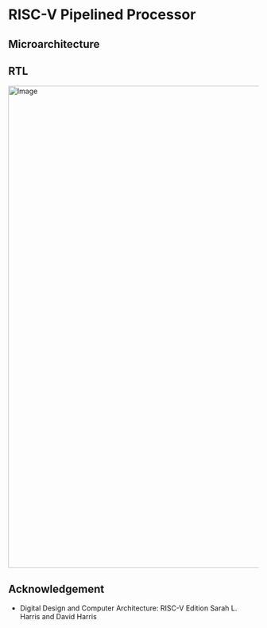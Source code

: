 # RISC-V Pipelined Processor

## Microarchitecture

## RTL

<img width="968" alt="Image" src="https://github.com/user-attachments/assets/cd056856-e751-4656-9206-12c4e1304c67" />

## Acknowledgement
- Digital Design and Computer Architecture: RISC-V Edition
Sarah L. Harris and David Harris
